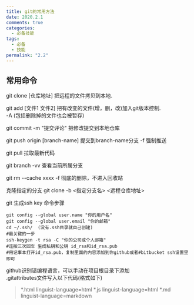 ```yaml
---
title: git的常用方法
date: 2020.2.1
comments: true
categories:
  - 必备技能
tags:
  - 必备
  - 技能
permalink: "2.2"
---
```


## 常用命令

git clone [仓库地址] 把远程的文件拷贝到本地.  

git add [文件1 文件2] 把有改变的文件(增，删，改)加入git版本控制.  
-A (包括删除掉的文件也会被暂存)  

git commit -m "提交评论"  把修改提交到本地仓库  

git push origin [branch-name] 提交到branch-name分支
-f 强制推送  

git pull 拉取最新代码  

git branch -vv 查看当前所属分支

git rm --cache xxxx
-f 彻底的删除，不进入回收站

克隆指定的分支
git clone -b <指定分支名> <远程仓库地址>

git 生成ssh key 命令步骤

```shell
git config --global user.name "你的用户名"
git config --global user.email "你的邮箱"
cd ~/.ssh/  (没有.ssh目录就自己创建)
#最关键的一步
ssh-keygen -t rsa -C "你的公司或个人邮箱"
#连按三次回车 生成私钥和公钥 id_rsa和id_rsa.pub
#用记事本打开id_rsa.pub，复制里面的内容添加到你github或者#bitbucket ssh设置里即可
```

github识别错编程语言，可以手动在项目根目录下添加  
.gitattributes文件写入以下代码(格式如下)  

>\*.html linguist-language=html
\*.js linguist-language=html
\*.md linguist-language=markdown
